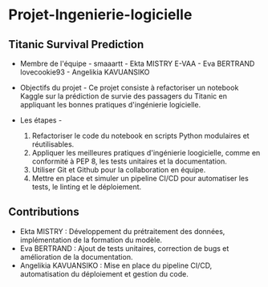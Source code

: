 # Projet-Ingenierie-logicielle 
## Titanic Survival Prediction 

- Membre de l'équipe -
smaaartt - Ekta MISTRY
E-VAA - Eva BERTRAND
lovecookie93 - Angelikia KAVUANSIKO

- Objectifs du projet -
Ce projet consiste à refactoriser un notebook Kaggle sur la prédiction de survie des passagers du Titanic en appliquant les bonnes pratiques d'ingénierie logicielle.

- Les étapes -
  1. Refactoriser le code du notebook en scripts Python modulaires et réutilisables.
  2. Appliquer les meilleures pratiques d'ingénierie loogicielle, comme en conformité à PEP 8, les tests unitaires et la documentation.
  3. Utiliser Git et Github pour la collaboration en équipe.
  4. Mettre en place et simuler un pipeline CI/CD pour automatiser les tests, le linting et le déploiement.
 
## Contributions
- Ekta MISTRY : Développement du prétraitement des données, implémentation de la formation du modèle.
- Eva BERTRAND : Ajout de tests unitaires, correction de bugs et amélioration de la documentation.
- Angelikia KAVUANSIKO : Mise en place du pipeline CI/CD, automatisation du déploiement et gestion du code.

